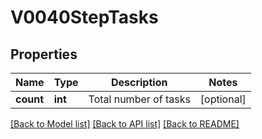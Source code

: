 # V0040StepTasks

## Properties
Name | Type | Description | Notes
------------ | ------------- | ------------- | -------------
**count** | **int** | Total number of tasks | [optional] 

[[Back to Model list]](../README.md#documentation-for-models) [[Back to API list]](../README.md#documentation-for-api-endpoints) [[Back to README]](../README.md)


